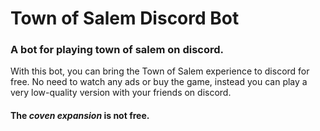 # Town of Salem Discord Bot
### A bot for playing town of salem on discord.
With this bot, you can bring the Town of Salem experience to discord for free. No need to watch any ads or buy the game, instead you can play a very low-quality version with your friends on discord.
#### The *coven expansion* is not free.
